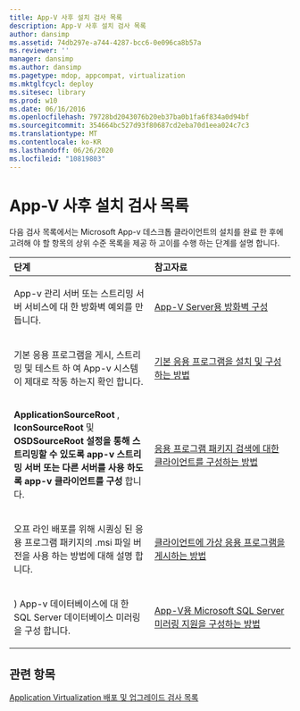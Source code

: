 ```yaml
---
title: App-V 사후 설치 검사 목록
description: App-V 사후 설치 검사 목록
author: dansimp
ms.assetid: 74db297e-a744-4287-bcc6-0e096ca8b57a
ms.reviewer: ''
manager: dansimp
ms.author: dansimp
ms.pagetype: mdop, appcompat, virtualization
ms.mktglfcycl: deploy
ms.sitesec: library
ms.prod: w10
ms.date: 06/16/2016
ms.openlocfilehash: 79728bd2043076b20eb37ba0b1fa6f834a0d94bf
ms.sourcegitcommit: 354664bc527d93f80687cd2eba70d1eea024c7c3
ms.translationtype: MT
ms.contentlocale: ko-KR
ms.lasthandoff: 06/26/2020
ms.locfileid: "10819803"
---
```

# App-V 사후 설치 검사 목록


다음 검사 목록에서는 Microsoft App-v 데스크톱 클라이언트의 설치를 완료 한 후에 고려해 야 할 항목의 상위 수준 목록을 제공 하 고이를 수행 하는 단계를 설명 합니다.

<table>
<colgroup>
<col width="50%" />
<col width="50%" />
</colgroup>
<thead>
<tr class="header">
<th align="left">단계</th>
<th align="left">참고자료</th>
</tr>
</thead>
<tbody>
<tr class="odd">
<td align="left"><p>App-v 관리 서버 또는 스트리밍 서버 서비스에 대 한 방화벽 예외를 만듭니다.</p></td>
<td align="left"><p><a href="configuring-the-firewall-for-the-app-v-servers.md" data-raw-source="[Configuring the Firewall for the App-V Servers](configuring-the-firewall-for-the-app-v-servers.md)">App-V Server용 방화벽 구성</a></p></td>
</tr>
<tr class="even">
<td align="left"><p>기본 응용 프로그램을 게시, 스트리밍 및 테스트 하 여 App-v 시스템이 제대로 작동 하는지 확인 합니다.</p></td>
<td align="left"><p><a href="how-to-install-and-configure-the-default-application.md" data-raw-source="[How to Install and Configure the Default Application](how-to-install-and-configure-the-default-application.md)">기본 응용 프로그램을 설치 및 구성하는 방법</a></p></td>
</tr>
<tr class="odd">
<td align="left"><p><strong>ApplicationSourceRoot </strong> , <strong> IconSourceRoot </strong> 및 <strong> OSDSourceRoot 설정을 통해 스트리밍할 수 있도록 app-v 스트리밍 서버 또는 다른 서버를 사용 하도록 app-v 클라이언트를 구성 </strong> 합니다.</p></td>
<td align="left"><p><a href="how-to-configure-the-client-for-application-package-retrieval.md" data-raw-source="[How to Configure the Client for Application Package Retrieval](how-to-configure-the-client-for-application-package-retrieval.md)">응용 프로그램 패키지 검색에 대한 클라이언트를 구성하는 방법</a></p></td>
</tr>
<tr class="even">
<td align="left"><p>오프 라인 배포를 위해 시퀀싱 된 응용 프로그램 패키지의 .msi 파일 버전을 사용 하는 방법에 대해 설명 합니다.</p></td>
<td align="left"><p><a href="how-to-publish-a-virtual-application-on-the-client.md" data-raw-source="[How to Publish a Virtual Application on the Client](how-to-publish-a-virtual-application-on-the-client.md)">클라이언트에 가상 응용 프로그램을 게시하는 방법</a></p></td>
</tr>
<tr class="odd">
<td align="left"><p>) App-v 데이터베이스에 대 한 SQL Server 데이터베이스 미러링을 구성 합니다.</p></td>
<td align="left"><p><a href="how-to-configure-microsoft-sql-server-mirroring-support-for-app-v.md" data-raw-source="[How to Configure Microsoft SQL Server Mirroring Support for App-V](how-to-configure-microsoft-sql-server-mirroring-support-for-app-v.md)">App-V용 Microsoft SQL Server 미러링 지원을 구성하는 방법</a></p></td>
</tr>
</tbody>
</table>

 

## 관련 항목


[Application Virtualization 배포 및 업그레이드 검사 목록](application-virtualization-deployment-and-upgrade-checklists.md)

 

 





